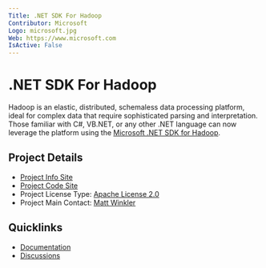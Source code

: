 ```yaml
---
Title: .NET SDK For Hadoop
Contributor: Microsoft
Logo: microsoft.jpg
Web: https://www.microsoft.com
IsActive: False
---
```

# .NET SDK For Hadoop

Hadoop is an elastic, distributed, schemaless data processing platform, ideal for complex data that require sophisticated parsing and interpretation. Those familiar with C#, VB.NET, or any other .NET language can now leverage the platform using the [Microsoft .NET SDK for Hadoop](https://hadoopsdk.codeplex.com/).

## Project Details
* [Project Info Site](https://hadoopsdk.codeplex.com/) 
* [Project Code Site](https://hadoopsdk.codeplex.com/SourceControl/latest)
* Project License Type: [Apache License 2.0](https://hadoopsdk.codeplex.com/license)
* Project Main Contact: [Matt Winkler](https://www.codeplex.com/site/users/view/mwinkle)

## Quicklinks

* [Documentation](https://hadoopsdk.codeplex.com/documentation) 
* [Discussions](https://hadoopsdk.codeplex.com/discussions)

